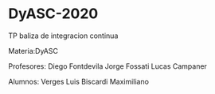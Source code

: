 # DyASC-2020

TP baliza de integracion continua

Materia:DyASC

Profesores: Diego Fontdevila
            Jorge Fossati
            Lucas Campaner
            
Alumnos:  Verges Luis
          Biscardi Maximiliano
